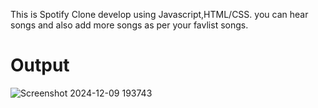 This is Spotify Clone develop using Javascript,HTML/CSS. you can hear songs and also add more songs as per your favlist songs.

# Output
![Screenshot 2024-12-09 193743](https://github.com/user-attachments/assets/6d418680-13d3-4e61-bbbc-c58839343e54)
